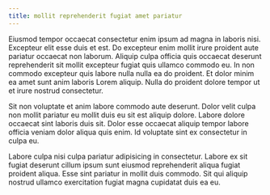 ```yaml
---
title: mollit reprehenderit fugiat amet pariatur
---
```


Eiusmod tempor occaecat consectetur enim ipsum ad magna in laboris nisi. Excepteur elit esse duis et est. Do excepteur enim mollit irure proident aute pariatur occaecat non laborum. Aliquip culpa officia quis occaecat deserunt reprehenderit sit mollit excepteur fugiat quis ullamco commodo eu. In non commodo excepteur quis labore nulla nulla ea do proident. Et dolor minim ea amet sunt anim laboris Lorem aliquip. Nulla do proident dolore tempor ut et irure nostrud consectetur.

Sit non voluptate et anim labore commodo aute deserunt. Dolor velit culpa non mollit pariatur eu mollit duis eu sit est aliquip dolore. Labore dolore occaecat sint laboris duis sit. Dolor esse occaecat aliquip tempor labore officia veniam dolor aliqua quis enim. Id voluptate sint ex consectetur in culpa eu.

Labore culpa nisi culpa pariatur adipisicing in consectetur. Labore ex sit fugiat deserunt cillum ipsum sunt eiusmod reprehenderit aliqua fugiat proident aliqua. Esse sint pariatur in mollit duis commodo. Sit qui aliquip nostrud ullamco exercitation fugiat magna cupidatat duis ea eu.
